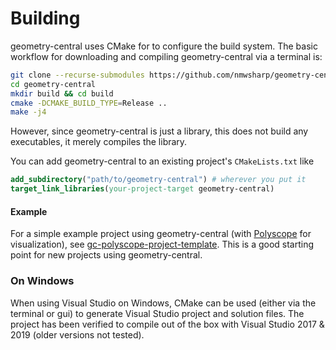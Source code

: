 # Building

geometry-central uses CMake for to configure the build system. The basic workflow for downloading and compiling geometry-central via a terminal is:

```sh
git clone --recurse-submodules https://github.com/nmwsharp/geometry-central.git
cd geometry-central
mkdir build && cd build
cmake -DCMAKE_BUILD_TYPE=Release ..
make -j4
```

However, since geometry-central is just a library, this does not build any executables, it merely compiles the library.

You can add geometry-central to an existing project's `CMakeLists.txt` like

```cmake
add_subdirectory("path/to/geometry-central") # wherever you put it
target_link_libraries(your-project-target geometry-central)
```

#### Example

For a simple example project using geometry-central (with [Polyscope](https://polyscope.run) for visualization), see [gc-polyscope-project-template](https://github.com/nmwsharp/gc-polyscope-project-template). This is a good starting point for new projects using geometry-central.

### On Windows

When using Visual Studio on Windows, CMake can be used (either via the terminal or gui) to generate Visual Studio project and solution files. The project has been verified to compile out of the box with Visual Studio 2017 & 2019 (older versions not tested).
